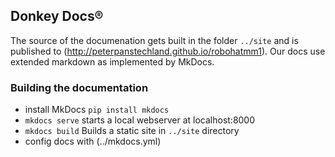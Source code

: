 ## Donkey Docs&reg;

The source of the documenation gets built in the folder `../site` and is
published to (http://peterpanstechland.github.io/robohatmm1). Our docs use extended markdown
as implemented by MkDocs.

### Building the documentation

* install MkDocs `pip install mkdocs`
* `mkdocs serve` starts a local webserver at localhost:8000
* `mkdocs build` Builds a static site in `../site` directory
* config docs with (../mkdocs.yml)
